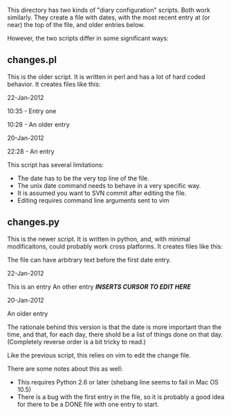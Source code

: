This directory has two kinds of "diary configuration" scripts.  Both work
similarly.  They create a file with dates, with the most recent entry at (or
near) the top of the file, and older entries below.


However, the two scripts differ in some significant ways:

changes.pl
----------

This is the older script.  It is written in perl and has a lot of hard
coded behavior.  It creates files like this:

  22-Jan-2012

  10:35 - Entry one

  10:28 - An older entry

  20-Jan-2012

  22:28 - An entry

This script has several limitations:

* The date has to be the very top line of the file.
* The unix date command needs to behave in a very specific way.
* It is assumed you want to SVN commit after editing the file.
* Editing requires command line arguments sent to vim

changes.py
----------

This is the newer script.  It is written in python, and, with minimal
modificaitons, could probably work cross platforms.  It creates files like
this:

  The file can have arbitrary text
  before the first date entry.

  22-Jan-2012

  This is an entry
  An other entry
  ___INSERTS CURSOR TO EDIT HERE___

  20-Jan-2012

  An older entry

The rationale behind this version is that the date is more important than
the time, and that, for each day, there shold be a list of things done
on that day.  (Completely reverse order is a bit tricky to read.) 

Like the previous script, this relies on vim to edit the change file.

There are some notes about this as well:

* This requires Python 2.6 or later (shebang line seems to fail in Mac OS
  10.5)
* There is a bug with the first entry in the file, so it is probably a good
  idea for there to be a DONE file with one entry to start.
